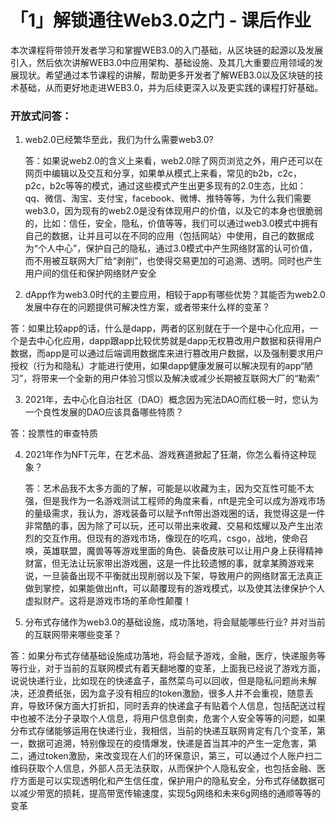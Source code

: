# 「1」解锁通往Web3.0之门 - 课后作业

本次课程将带领开发者学习和掌握WEB3.0的入门基础，从区块链的起源以及发展引入，然后依次讲解WEB3.0中应用架构、基础设施、及其几大重要应用领域的发展现状。希望通过本节课程的讲解，帮助更多开发者了解WEB3.0以及区块链的技术基础，从而更好地走进WEB3.0，并为后续更深入以及更实践的课程打好基础。
### 开放式问答：
1. web2.0已经繁华至此，我们为什么需要web3.0?

   答：如果说web2.0的含义上来看，web2.0除了网页浏览之外，用户还可以在网页中编辑以及交互和分享，如果单从模式上来看，常见的b2b，c2c，p2c，b2c等等的模式，通过这些模式产生出更多现有的2.0生态，比如：qq、微信、淘宝、支付宝，facebook、微博、推特等等，为什么我们需要web3.0，因为现有的web2.0是没有体现用户的价值，以及它的本身也很脆弱的，比如：信任，安全，隐私，价值等等，我们可以通过web3.0模式中拥有自己的数据，让并且可以在不同的应用（包括网站）中使用，自己的数据成为“个人中心”，保护自己的隐私，通过3.0模式中产生网络财富的认可价值，而不用被互联网大厂给“剥削”，也使得交易更加的可追溯、透明。同时也产生用户间的信任和保护网络财产安全
   
2. dApp作为web3.0时代的主要应用，相较于app有哪些优势？其能否为web2.0发展中存在的问题提供可解决性方案，或者带来什么样的变革？

答：如果比较app的话，什么是dapp，两者的区别就在于一个是中心化应用，一个是去中心化应用，dapp跟app比较优势就是dapp无权篡改用户数据和获得用户数据，而app是可以通过后端调用数据库来进行篡改用户数据，以及强制要求用户授权（行为和隐私）才能进行使用，如果dapp健康发展可以解决现有的app“陋习”，将带来一个全新的用户体验习惯以及解决或减少长期被互联网大厂的“勒索”

3. 2021年，去中心化自治社区（DAO）概念因为宪法DAO而红极一时，您认为一个良性发展的DAO应该具备哪些特质？

答：投票性的审查特质
   
4. 2021年作为NFT元年，在艺术品、游戏赛道掀起了狂潮，你怎么看待这种现象？

   答：艺术品我不太多方面的了解，可能是以收藏为主，因为交互性可能不太强，但是我作为一名游戏测试工程师的角度来看，nft是完全可以成为游戏市场的量级需求，我认为，游戏装备可以赋予nft带出游戏圈的话，我觉得这是一件非常酷的事，因为除了可以玩，还可以带出来收藏、交易和炫耀以及产生出浓烈的交互作用。但现有的游戏市场，像现在的吃鸡，csgo，战地，使命召唤，英雄联盟，魔兽等等游戏里面的角色、装备皮肤可以让用户身上获得精神财富，但无法让玩家带出游戏圈，这是一件比较遗憾的事，就拿某腾游戏来说，一旦装备出现不平衡就出现削弱以及下架，导致用户的网络财富无法真正做到掌控，如果能做出nft，可以颠覆现有的游戏模式，以及使其法律保护个人虚拟财产。这将是游戏市场的革命性颠覆！

5. 分布式存储作为web3.0的基础设施，成功落地，将会赋能哪些行业? 并对当前的互联网带来哪些变革？

答：如果分布式存储基础设施成功落地，将会赋予游戏，金融，医疗，快递服务等等行业，对于当前的互联网模式有着天翻地覆的变革，上面我已经说了游戏方面，说说快递行业，比如现在的快递盒子，虽然菜鸟可以回收，但是隐私问题尚未解决，还浪费纸张，因为盒子没有相应的token激励，很多人并不会重视，随意丢弃，导致环保方面大打折扣，同时丢弃的快递盒子有贴着个人信息，包括配送过程中也被不法分子录取个人信息，将用户信息倒卖，危害个人安全等等的问题，如果分布式存储能够运用在快递行业，我相信，当前的快递互联网肯定有几个变革，第一，数据可追溯，特别像现在的疫情爆发，快递是首当其冲的产生一定危害，第二，通过token激励，来改变现在人们的环保意识，第三，可以通过个人账户扫二维码获取个人信息，外部人员无法获取，从而保护个人隐私安全，也包括金融、医疗方面是可以实现透明化和产生信任度，保护用户的隐私安全，分布式存储数据可以减少带宽的损耗，提高带宽传输速度，实现5g网络和未来6g网络的通顺等等的变革
